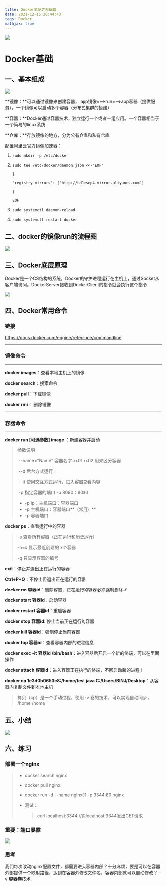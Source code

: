 ```yaml
---
title: Docker笔记之基础篇
date: 2021-12-15 20:44:43
tags: Docker
mathjax: true
---
```




<img src="https://gimg2.baidu.com/image_search/src=http%3A%2F%2Fwww.orphadata.org%2Fcgi-bin%2Fimg%2Fbody%2Fontologies%2Fdocker.png&refer=http%3A%2F%2Fwww.orphadata.org&app=2002&size=f9999,10000&q=a80&n=0&g=0n&fmt=jpeg?sec=1641898195&t=63f4be05817a4cd9795000d4bb060979" style="zoom:100%">

 # Docker基础

## 一、基本组成

<img src="https://s4.ax1x.com/2021/12/15/Tp0WPU.png">

**镜像：**可以通过镜像来创建容器， app镜像===>run===>app容器（提供服务），一个镜像可以启动多个容器（分布式集群的搭建）

**容器：**Docker通过容器技术，独立运行一个或者一组应用。一个容器相当于一个简易的linux系统

**仓库：**存放镜像的地方，分为公有仓库和私有仓库

配置阿里云官方镜像加速器：

1. `sudo mkdir -p /etc/docker`

2. `sudo tee /etc/docker/daemon.json <<-'EOF'`

   `{`

   `"registry-mirrors": ["http://hd1esep4.mirror.aliyuncs.com"]`

   `}`

   `EOF`

3. `sudo systemctl daemon-reload`

4. `sudo systemctl restart docker`

## 二、docker的镜像run的流程图

<img src="https://s4.ax1x.com/2021/12/15/TpBERg.png">

## 三、Docker底层原理

Docker是一个CS结构的系统，Docker的守护进程运行在主机上，通过Socket从客户端访问。DockerServer接收到DockerClient的指令就会执行这个指令

<img src="https://s4.ax1x.com/2021/12/15/TpBAJS.png">

## 四、Docker常用命令

### 链接

https://docs.docker.com/engine/reference/commandline

---

### 镜像命令

------

**docker images**：查看本地主机上的镜像

**docker search**：搜索命令

**docker pull**：下载镜像

**docker rmi**： 删除镜像

---

### 容器命令

------

**docker run [可选参数] image** ：新建容器并启动

> 参数说明
>
> ​	--name="Name" 容器名字 xx01  xx02 用来区分容器
>
> ​	--d			     后台方式运行
>
> ​	--it			      使用交互方式运行，进入容器查看内容
>
> ​	-p                          指定容器的端口   -p 8080：8080
>
> - -p ip：主机端口：容器端口
> - -p 主机端口：容器端口**（常用）**
> - -p 容器端口

**docker ps**：查看运行中的容器

> -a 查看所有容器（正在运行和历史运行）
>
> -n=x 显示最近创建的 x个容器
>
> -q 只显示容器的编号

**exit**：停止并退出正在运行的容器

**Ctrl+P+Q**：不停止但退出正在运行的容器

**docker rm 容器id**：删除容器，正在运行的容器必须强制删除-f

**docker start 容器id**：启动容器

**docker restart 容器id**：重启容器

**docker stop 容器id**: 停止当前正在运行的容器

**docker kill 容器id**：强制停止当前容器

**docker top 容器id**：查看容器内部的进程信息

**docker exec -it 容器id /bin/bash**：进入容器后开启一个新的终端，可以在里面操作

**docker attach 容器id**：进入容器正在执行的终端，不回启动新的进程！

**docker cp 1e3d0b0653e8:/home/test.java C:/Users/BINJ/Desktop**：从容器内复制文件到本地主机

> 拷贝（cp）是一个手动过程，使用 -v 卷的技术，可以实现自动同步， /home /home

## 五、小结

<img src="https://s4.ax1x.com/2021/12/15/TpBnLn.png">

## 六、练习

### 部署一个nginx

> - docker search nginx
>
> - docker pull nginx
>
> - docker run -d --name nginx01 -p 3344:80 nginx
>
> - 测试：
>
>   > curl localhost:3344 //向localhost:3344发出GET请求

### 重要：端口暴露

<img src="https://s4.ax1x.com/2021/12/15/TpBki8.jpg">

### 思考

我们每次改动nginx配置文件，都需要进入容器内部？十分麻烦，要是可以在容器外部提供一个映射路径，达到在容器外修改文件名，容器内部就可以自动修改？ -v **容器卷**技术

